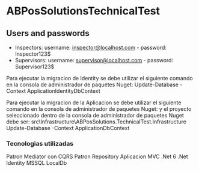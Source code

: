 # ABPosSolutionsTechnicalTest

## Users and passwords
- Inspectors: username: inspector@localhost.com - password: Inspector123$
- Supervisors: username: supervisor@localhost.com - password: Supervisor123$

Para ejecutar la migracion de Identity se debe utilizar el siguiente comando en la consola de administrador de paquetes Nuget:
Update-Database -Context ApplicationIdentityDbContext

Para ejecutar la migracion de la Aplicacion se debe utilizar el siguiente comando en la consola de administrador de paquetes Nuget:
y el proyecto seleccionado dentro de la consola de administrador de paquetes Nuget debe ser: src\Infrastructure\ABPosSolutions.TechnicalTest.Infrastructure
Update-Database -Context ApplicationDbContext

### Tecnologias utilizadas
Patron Mediator con CQRS
Patron Repository
Aplicacion MVC .Net 6
.Net Identity
MSSQL LocalDb
